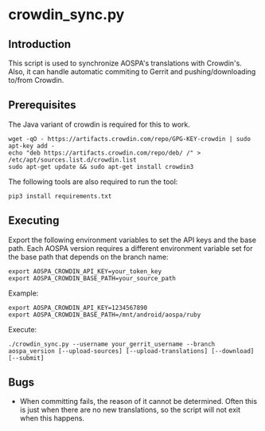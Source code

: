 crowdin_sync.py
==================

Introduction
------------
This script is used to synchronize AOSPA's translations with Crowdin's. Also, it can handle
automatic commiting to Gerrit and pushing/downloading to/from Crowdin.

Prerequisites
-------------
The Java variant of crowdin is required for this to work.

    wget -qO - https://artifacts.crowdin.com/repo/GPG-KEY-crowdin | sudo apt-key add -
    echo "deb https://artifacts.crowdin.com/repo/deb/ /" > /etc/apt/sources.list.d/crowdin.list
    sudo apt-get update && sudo apt-get install crowdin3

The following tools are also required to run the tool:

    pip3 install requirements.txt

Executing
---------
Export the following environment variables to set the API keys and the base path.
Each AOSPA version requires a different environment variable set for the base path that depends on the branch name:

    export AOSPA_CROWDIN_API_KEY=your_token_key
    export AOSPA_CROWDIN_BASE_PATH=your_source_path

Example:

    export AOSPA_CROWDIN_API_KEY=1234567890
    export AOSPA_CROWDIN_BASE_PATH=/mnt/android/aospa/ruby

Execute:

    ./crowdin_sync.py --username your_gerrit_username --branch aospa_version [--upload-sources] [--upload-translations] [--download] [--submit]

Bugs
----
 - When committing fails, the reason of it cannot be determined. Often this is just when there
   are no new translations, so the script will not exit when this happens.
